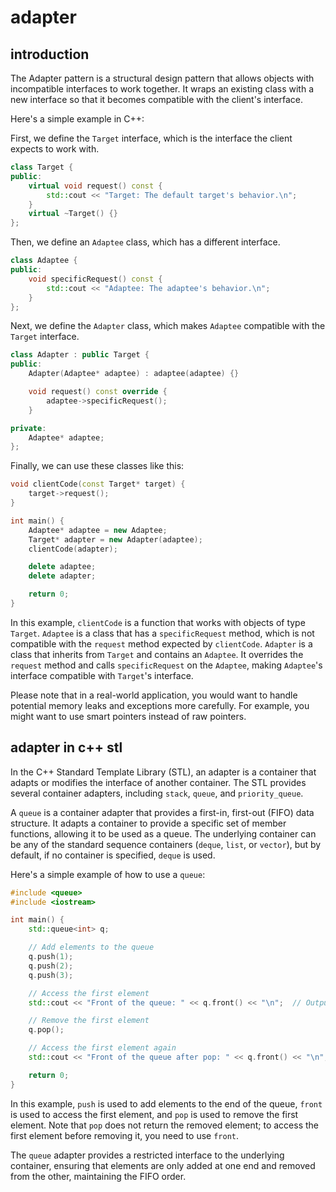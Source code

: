 # adapter

## introduction

The Adapter pattern is a structural design pattern that allows objects with incompatible interfaces to work together. It wraps an existing class with a new interface so that it becomes compatible with the client's interface.

Here's a simple example in C++:

First, we define the `Target` interface, which is the interface the client expects to work with.

```cpp
class Target {
public:
    virtual void request() const {
        std::cout << "Target: The default target's behavior.\n";
    }
    virtual ~Target() {}
};
```

Then, we define an `Adaptee` class, which has a different interface.

```cpp
class Adaptee {
public:
    void specificRequest() const {
        std::cout << "Adaptee: The adaptee's behavior.\n";
    }
};
```

Next, we define the `Adapter` class, which makes `Adaptee` compatible with the `Target` interface.

```cpp
class Adapter : public Target {
public:
    Adapter(Adaptee* adaptee) : adaptee(adaptee) {}

    void request() const override {
        adaptee->specificRequest();
    }

private:
    Adaptee* adaptee;
};
```

Finally, we can use these classes like this:

```cpp
void clientCode(const Target* target) {
    target->request();
}

int main() {
    Adaptee* adaptee = new Adaptee;
    Target* adapter = new Adapter(adaptee);
    clientCode(adapter);

    delete adaptee;
    delete adapter;

    return 0;
}
```

In this example, `clientCode` is a function that works with objects of type `Target`. `Adaptee` is a class that has a `specificRequest` method, which is not compatible with the `request` method expected by `clientCode`. `Adapter` is a class that inherits from `Target` and contains an `Adaptee`. It overrides the `request` method and calls `specificRequest` on the `Adaptee`, making `Adaptee`'s interface compatible with `Target`'s interface.

Please note that in a real-world application, you would want to handle potential memory leaks and exceptions more carefully. For example, you might want to use smart pointers instead of raw pointers.

## adapter in c++ stl

In the C++ Standard Template Library (STL), an adapter is a container that adapts or modifies the interface of another container. The STL provides several container adapters, including `stack`, `queue`, and `priority_queue`.

A `queue` is a container adapter that provides a first-in, first-out (FIFO) data structure. It adapts a container to provide a specific set of member functions, allowing it to be used as a queue. The underlying container can be any of the standard sequence containers (`deque`, `list`, or `vector`), but by default, if no container is specified, `deque` is used.

Here's a simple example of how to use a `queue`:

```cpp
#include <queue>
#include <iostream>

int main() {
    std::queue<int> q;

    // Add elements to the queue
    q.push(1);
    q.push(2);
    q.push(3);

    // Access the first element
    std::cout << "Front of the queue: " << q.front() << "\n";  // Outputs: 1

    // Remove the first element
    q.pop();

    // Access the first element again
    std::cout << "Front of the queue after pop: " << q.front() << "\n";  // Outputs: 2

    return 0;
}
```

In this example, `push` is used to add elements to the end of the queue, `front` is used to access the first element, and `pop` is used to remove the first element. Note that `pop` does not return the removed element; to access the first element before removing it, you need to use `front`.

The `queue` adapter provides a restricted interface to the underlying container, ensuring that elements are only added at one end and removed from the other, maintaining the FIFO order.